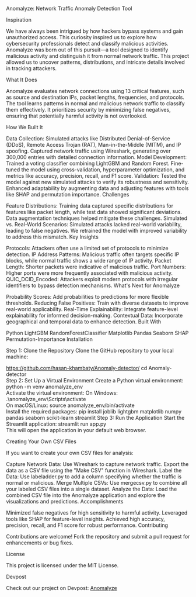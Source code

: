 Anomalyze: Network Traffic Anomaly Detection Tool

Inspiration

We have always been intrigued by how hackers bypass systems and gain unauthorized access. This curiosity inspired us to explore how cybersecurity professionals detect and classify malicious activities. Anomalyze was born out of this pursuit—a tool designed to identify malicious activity and distinguish it from normal network traffic. This project allowed us to uncover patterns, distributions, and intricate details involved in tracking attackers.

What It Does

Anomalyze evaluates network connections using 13 critical features, such as source and destination IPs, packet lengths, frequencies, and protocols. The tool learns patterns in normal and malicious network traffic to classify them effectively. It prioritizes security by minimizing false negatives, ensuring that potentially harmful activity is not overlooked.

How We Built It

Data Collection:
Simulated attacks like Distributed Denial-of-Service (DDoS), Remote Access Trojan (RAT), Man-in-the-Middle (MITM), and IP spoofing.
Captured network traffic using Wireshark, generating over 300,000 entries with detailed connection information.
Model Development:
Trained a voting classifier combining LightGBM and Random Forest.
Fine-tuned the model using cross-validation, hyperparameter optimization, and metrics like accuracy, precision, recall, and F1 score.
Validation:
Tested the model against new simulated attacks to verify its robustness and sensitivity.
Enhanced adaptability by augmenting data and adjusting features with tools like SHAP and permutation importance.
Challenges

Feature Distributions: Training data captured specific distributions for features like packet length, while test data showed significant deviations. Data augmentation techniques helped mitigate these challenges.
Simulated vs. Real-World Scenarios: Simulated attacks lacked real-world variability, leading to false negatives. We retrained the model with improved variability to address this mismatch.
Key Insights

Protocols: Attackers often use a limited set of protocols to minimize detection.
IP Address Patterns: Malicious traffic often targets specific IP blocks, while normal traffic shows a wide range of IP activity.
Packet Length: Shorter packets were indicative of malicious traffic.
Port Numbers: Higher ports were more frequently associated with malicious activity.
QUIC_DCID_Encoded: Attackers exploit modern protocols with irregular identifiers to bypass detection mechanisms.
What's Next for Anomalyze

Probability Scores: Add probabilities to predictions for more flexible thresholds.
Reducing False Positives: Train with diverse datasets to improve real-world applicability.
Real-Time Explainability: Integrate feature-level explainability for informed decision-making.
Contextual Data: Incorporate geographical and temporal data to enhance detection.
Built With

Python
LightGBM
RandomForestClassifier
Matplotlib
Pandas
Seaborn
SHAP
Permutation-Importance
Installation

Step 1: Clone the Repository
Clone the GitHub repository to your local machine:

https://github.com/hasan-khambaty/Anomaly-detector/ 
cd Anomaly-detector  
Step 2: Set Up a Virtual Environment
Create a Python virtual environment:
python -m venv anomalyze_env  
Activate the virtual environment:
On Windows:
.\anomalyze_env\Scripts\activate  
On macOS/Linux:
source anomalyze_env/bin/activate  
Install the required packages:
pip install joblib lightgbm matplotlib numpy pandas seaborn scikit-learn streamlit 
Step 3: Run the Application
Start the Streamlit application:
streamlit run app.py  
This will open the application in your default web browser.

Creating Your Own CSV Files

If you want to create your own CSV files for analysis:

Capture Network Data:
Use Wireshark to capture network traffic.
Export the data as a CSV file using the "Make CSV" function in Wireshark.
Label the Data:
Use labeladder.py to add a column specifying whether the traffic is normal or malicious.
Merge Multiple CSVs:
Use mergecsv.py to combine all your labeled CSV files into a single dataset.
Analyze the Data:
Load the combined CSV file into the Anomalyze application and explore the visualizations and predictions.
Accomplishments

Minimized false negatives for high sensitivity to harmful activity.
Leveraged tools like SHAP for feature-level insights.
Achieved high accuracy, precision, recall, and F1 score for robust performance.
Contributing

Contributions are welcome! Fork the repository and submit a pull request for enhancements or bug fixes.

License

This project is licensed under the MIT License.

Devpost

Check out our project on Devpost: [Anomalyze](https://devpost.com/software/anomalyze)
